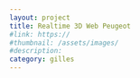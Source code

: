 ```yaml
---
layout: project
title: Realtime 3D Web Peugeot
#link: https://
#thumbnail: /assets/images/
#description:
category: gilles
---
```

